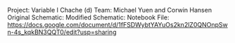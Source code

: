 Project: Variable I Chache (d)
Team: Michael Yuen and Corwin Hansen
Original Schematic:
Modified Schematic:
Notebook File: https://docs.google.com/document/d/1fFSDWybtYAYuOs2kn2lZ0QNOnpSwn-4s_kqkBN3QQT0/edit?usp=sharing
